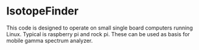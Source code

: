 # IsotopeFinder
This code is designed to operate on
small single board computers running 
Linux. Typical is raspberry pi and 
rock pi.  These can be used as basis
for mobile gamma spectrum analyzer.
